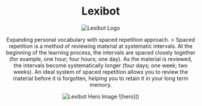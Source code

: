 <h1 align="center">Lexibot</h1>
<p align="center">
<img alt="Lexibot Logo" title="Lexibot Logo" src="https://user-images.githubusercontent.com/41394178/197903369-8e51a7d7-6d85-429d-a6f1-c47539b67f1d.png" />
</p>
<p align="center">
  Expanding personal vocabulary with spaced repetition approach.
  > Spaced repetition is a method of reviewing material at systematic intervals. At the beginning of the
  learning process, the intervals are spaced closely together (for example, one hour; four hours; one
  day). As the material is reviewed, the intervals become systematically longer (four days; one week;
  two weeks). An ideal system of spaced repetition allows you to review the material before it is
  forgotten, helping you to retain it in your long term memory.
</p>
<p align="center">
<img alt="Lexibot Hero Image" title="Lexibot Hero Image" src="https://user-images.githubusercontent.com/41394178/197903380-0f29c695-eee6-404b-88d2-7dcbc9f5a825.png" />
  ![hero]()
</p>
